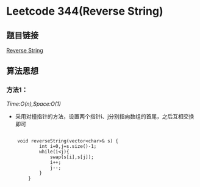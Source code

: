 # Leetcode 344(Reverse String)

## 题目链接
[Reverse String](https://leetcode-cn.com/problems/reverse-string/description/)

## 算法思想

### 方法1：
*Time:O(n),Space:O(1)*

- 采用对撞指针的方法，设置两个指针i、j分别指向数组的首尾，之后互相交换即可

```

	void reverseString(vector<char>& s) {
	        int i=0,j=s.size()-1;
	        while(i<j){
	            swap(s[i],s[j]);
	            i++;
	            j--;
	        }
	    }
```